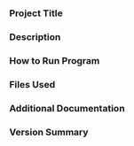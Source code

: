 ### Project Title
### Description
### How to Run Program
### Files Used
### Additional Documentation
### Version Summary
